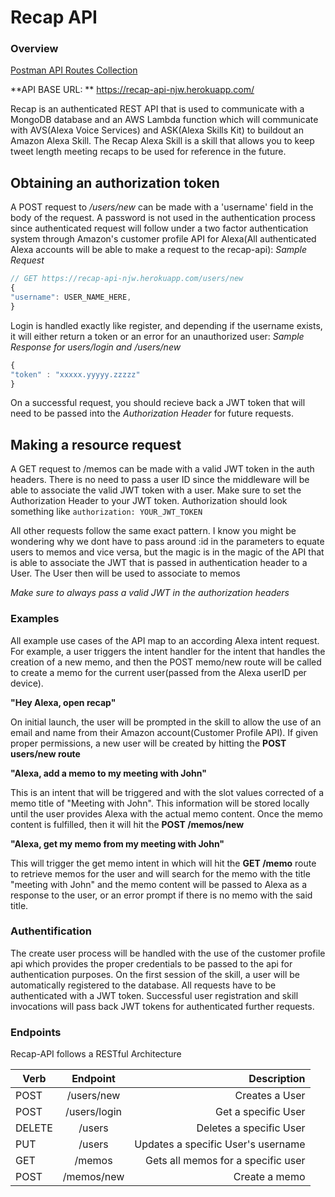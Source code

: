 # Recap API

### Overview

[Postman API Routes Collection](https://www.getpostman.com/collections/6e7e3fb2188e7d8500ec)

**API BASE URL: ** https://recap-api-njw.herokuapp.com/

Recap is an authenticated REST API that is used to communicate with a MongoDB database and an AWS Lambda function which will communicate with AVS(Alexa Voice Services) and ASK(Alexa Skills Kit) to buildout an Amazon Alexa Skill. The Recap Alexa Skill is a skill that allows you to keep tweet length meeting recaps to be used for reference in the future.

## Obtaining an authorization token

A POST request to _/users/new_ can be made with a 'username' field in the body of the request. A password is not used in the authentication process since authenticated request will follow under a two factor authentication system through Amazon's customer profile API for Alexa(All authenticated Alexa accounts will be able to make a request to the recap-api):
_Sample Request_

```js
// GET https://recap-api-njw.herokuapp.com/users/new
{
"username": USER_NAME_HERE,
}
```

Login is handled exactly like register, and depending if the username exists, it will either return a token or an error for an unauthorized user:
_Sample Response for users/login and /users/new_

```js
{
"token" : "xxxxx.yyyyy.zzzzz"
}
```

On a successful request, you should recieve back a JWT token that will need to be passed into the _Authorization Header_ for future requests.

## Making a resource request

A GET request to /memos can be made with a valid JWT token in the auth headers. There is no need to pass a user ID since the middleware will be able to associate the valid JWT token with a user. Make sure to set the Authorization Header to your JWT token. Authorization should look something like `authorization: YOUR_JWT_TOKEN`

All other requests follow the same exact pattern. I know you might be wondering why we dont have to pass around :id in the parameters to equate users to memos and vice versa, but the magic is in the magic of the API that is able to associate the JWT that is passed in authentication header to a User. The User then will be used to associate to memos

_Make sure to always pass a valid JWT in the authorization headers_

### Examples

All example use cases of the API map to an according Alexa intent request. For example, a user triggers the intent handler for the intent that handles the creation of a new memo, and then the POST memo/new route will be called to create a memo for the current user(passed from the Alexa userID per device).

**"Hey Alexa, open recap"**

On initial launch, the user will be prompted in the skill to allow the use of an email and name from their Amazon account(Customer Profile API). If given proper permissions, a new user will be created by hitting the **POST users/new route**

**"Alexa, add a memo to my meeting with John"**

This is an intent that will be triggered and with the slot values corrected of a memo title of "Meeting with John". This information will be stored locally until the user provides Alexa with the actual memo content. Once the memo content is fulfilled, then it will hit the **POST /memos/new**

**"Alexa, get my memo from my meeting with John"**

This will trigger the get memo intent in which will hit the **GET /memo** route to retrieve memos for the user and will search for the memo with the title "meeting with John" and the memo content will be passed to Alexa as a response to the user, or an error prompt if there is no memo with the said title.

### Authentification

The create user process will be handled with the use of the customer profile api which provides the proper credentials to be passed to the api for authentication purposes. On the first session of the skill, a user will be automatically registered to the database. All requests have to be authenticated with a JWT token. Successful user registration and skill invocations will pass back JWT tokens for authenticated further requests.

### Endpoints

Recap-API follows a RESTful Architecture

| Verb   |   Endpoint   |                        Description |
| ------ | :----------: | ---------------------------------: |
| POST   |  /users/new  |                     Creates a User |
| POST   | /users/login |                Get a specific User |
| DELETE |    /users    |            Deletes a specific User |
| PUT    |    /users    | Updates a specific User's username |
| GET    |    /memos    | Gets all memos for a specific user |
| POST   |  /memos/new  |                      Create a memo |
